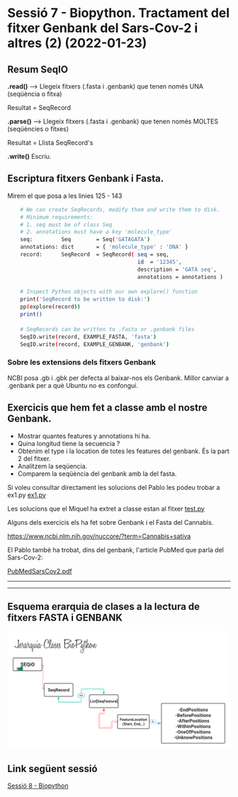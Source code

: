 # Sessió 7 - Biopython. Tractament del fitxer Genbank del Sars-Cov-2 i altres (2) (2022-01-23)

## Resum SeqIO

**.read()** --> Llegeix fitxers (.fasta i .genbank) que tenen només UNA (seqüència o fitxa)

Resultat = SeqRecord

**.parse()** --> Llegeix fitxers (.fasta i .genbank) que tenen només MOLTES (seqüències o fitxes)

Resultat = Llista SeqRecord's

**.write()** Escriu.


## Escriptura fitxers Genbank i Fasta.

Mirem el que posa a les linies 125 - 143

```sh
    # We can create SeqRecords, modify them and write them to disk.
    # Minimum requirements:
    # 1. seq must be of class Seq
    # 2. annotations must have a key 'molecule_type'
    seq:         Seq        = Seq('GATAGATA')
    annotations: dict       = { 'molecule_type' : 'DNA' }
    record:      SeqRecord  = SeqRecord( seq = seq,
                                         id  = '12345',
                                         description = 'GATA seq',
                                         annotations = annotations )

    # Inspect Python objects with our own explore() function
    print('SeqRecord to be written to disk:')
    pp(explore(record))
    print()

    # SeqRecords can be written to .fasta or .genbank files
    SeqIO.write(record, EXAMPLE_FASTA, 'fasta')
    SeqIO.write(record, EXAMPLE_GENBANK, 'genbank')
```

### Sobre les extensions dels fitxers Genbank

NCBI posa .gb i .gbk per defecta al baixar-nos els Genbank.
Millor canviar a .genbank per a què Ubuntu no es confongui.


## Exercicis que hem fet a classe amb el nostre Genbank.

- Mostrar quantes features y annotations hi ha.
- Quina longitud tiene la secuencia ?
- Obtenim el type i la location de totes les features del genbank. És la part 2 del fitxer.
- Analitzem la seqüencia.
- Comparem la seqüència del genbank amb la del fasta.

Si voleu consultar directament les solucions del Pablo les podeu trobar a ex1.py
[ex1.py](./code/ex1.py)

Les solucions que el Miquel ha extret a classe estan al fitxer [test.py](./code/test.py)

Alguns dels exercicis els ha fet sobre Genbank i el Fasta del Cannabis.

https://www.ncbi.nlm.nih.gov/nuccore/?term=Cannabis+sativa

El Pablo també ha trobat, dins del genbank, l'article PubMed que parla del Sars-Cov-2:

[PubMedSarsCov2.pdf](./s41586-020-2008-3.pdf)

<hr/>
<hr/>


## Esquema erarquia de clases a la lectura de fitxers FASTA i GENBANK

![[SeqRecord_Jerarquia]](jerarquia-seqrecord.png "SeqRecord_Jerarquia")


## Link següent sessió

[Sessió 8 - Biopython](./UF2_Sessions8_BioPython/readme.md)